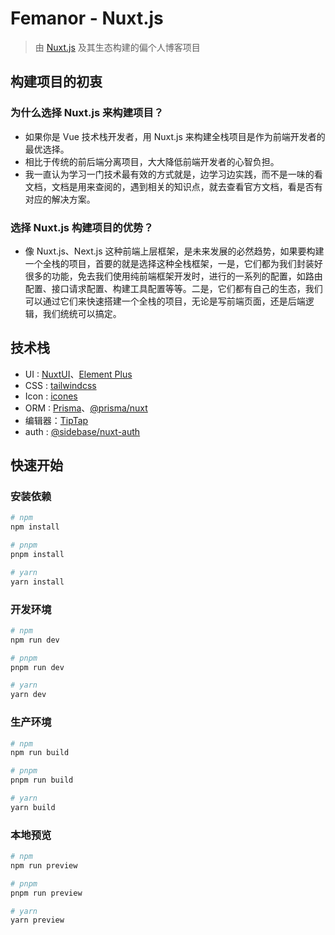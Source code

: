 # Femanor - Nuxt.js

> 由 [Nuxt.js](https://nuxt.com) 及其生态构建的偏个人博客项目

## 构建项目的初衷

### 为什么选择 Nuxt.js 来构建项目？

- 如果你是 Vue 技术栈开发者，用 Nuxt.js 来构建全栈项目是作为前端开发者的最优选择。
- 相比于传统的前后端分离项目，大大降低前端开发者的心智负担。
- 我一直认为学习一门技术最有效的方式就是，边学习边实践，而不是一味的看文档，文档是用来查阅的，遇到相关的知识点，就去查看官方文档，看是否有对应的解决方案。

### 选择 Nuxt.js 构建项目的优势？

- 像 Nuxt.js、Next.js 这种前端上层框架，是未来发展的必然趋势，如果要构建一个全栈的项目，首要的就是选择这种全栈框架，一是，它们都为我们封装好很多的功能，免去我们使用纯前端框架开发时，进行的一系列的配置，如路由配置、接口请求配置、构建工具配置等等。二是，它们都有自己的生态，我们可以通过它们来快速搭建一个全栈的项目，无论是写前端页面，还是后端逻辑，我们统统可以搞定。

## 技术栈

- UI : [NuxtUI](https://ui3.nuxt.dev)、[Element Plus](https://element-plus.org/zh-CN/guide/quickstart.html)
- CSS : [tailwindcss](https://tailwindcss.com)
- Icon : [icones](https://icones.js.org/)
- ORM : [Prisma](https://www.prisma.io/docs/orm/more/help-and-troubleshooting/help-articles/prisma-nuxt-module?utm_source=nuxt.com&utm_medium=aside-module&utm_campaign=nuxt.com)、[@prisma/nuxt](https://nuxt.com/modules/prisma)
- 编辑器：[TipTap](https://tiptap.dev/docs)
- auth : [@sidebase/nuxt-auth](https://nuxt.com/modules/sidebase-auth)

## 快速开始

### 安装依赖

```bash
# npm
npm install

# pnpm
pnpm install

# yarn
yarn install
```

### 开发环境

```bash
# npm
npm run dev

# pnpm
pnpm run dev

# yarn
yarn dev
```

### 生产环境

```bash
# npm
npm run build

# pnpm
pnpm run build

# yarn
yarn build
```

### 本地预览

```bash
# npm
npm run preview

# pnpm
pnpm run preview

# yarn
yarn preview
```
